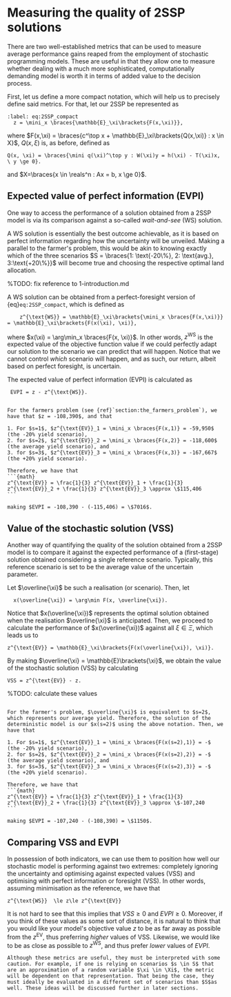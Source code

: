 # Measuring the quality of 2SSP solutions

There are two well-established metrics that can be used to measure average performance gains reaped from the employment of stochastic programming models. These are useful in that they allow one to measure whether dealing with a much more sophisticated, computationally demanding model is worth it in terms of added value to the decision process.

First, let us define a more compact notation, which will help us to precisely define said metrics. For that, let our 2SSP be represented as

```{math}
:label: eq:2SSP_compact
  z = \mini_x \braces{\mathbb{E}_\xi\brackets{F(x,\xi)}},
```

where $F(x,\xi) = \braces{c^\top x + \mathbb{E}_\xi\brackets{Q(x,\xi)} : x \in X}$, $Q(x,\xi)$ is, as before, defined as

```{math}
Q(x, \xi) = \braces{\mini q(\xi)^\top y : W(\xi)y = h(\xi) - T(\xi)x, \ y \ge 0}.
```

and $X=\braces{x \in \reals^n : Ax = b, x \ge 0}$.

## Expected value of perfect information (EVPI)

One way to access the performance of a solution obtained from a 2SSP model is via its comparison against a so-called *wait-and-see* (WS) solution.

A WS solution is essentially the best outcome achievable, as it is based on perfect information regarding how the uncertainty will be unveiled. Making a parallel to the farmer's problem, this would be akin to knowing exactly which of the three scenarios $S = \braces{1: \text{-20\%}, 2: \text{avg.}, 3:\text{+20\%}}$ will become true and choosing the respective optimal land allocation. 

%TODO: fix reference to 1-introduction.md

A WS solution can be obtained from a perfect-foresight version of {eq}`eq:2SSP_compact`, which is defined as

```{math}
	z^{\text{WS}} = \mathbb{E}_\xi\brackets{\mini_x \braces{F(x,\xi)}} = \mathbb{E}_\xi\brackets{F(x(\xi), \xi)},
```

where $x(\xi) = \arg\min_x \braces{F(x, \xi)}$. In other words, $z^{\text{WS}}$ is the expected value of the objective function value if we could perfectly adapt our solution to the scenario we can predict that will happen. Notice that we cannot control *which* scenario will happen, and as such, our return, albeit based on perfect foresight, is uncertain.

The expected value of perfect information (EVPI) is calculated as

```{math}
 EVPI = z - z^{\text{WS}}.
```

````{prf:example} The farmer's problem EVPI

For the farmers problem (see {ref}`section:the_farmers_problem`), we have that $z = -108,390$, and that 

1. For $s=1$, $z^{\text{EV}}_1 = \mini_x \braces{F(x,1)} = -59,950$ (the -20% yield scenario),
2. for $s=2$, $z^{\text{EV}}_2 = \mini_x \braces{F(x,2)} = -118,600$ (the average yield scenario), and
3. for $s=3$, $z^{\text{EV}}_3 = \mini_x \braces{F(x,3)} = -167,667$ (the +20% yield scenario).

Therefore, we have that 
```{math}
z^{\text{EV}} = \frac{1}{3} z^{\text{EV}}_1 + \frac{1}{3} z^{\text{EV}}_2 + \frac{1}{3} z^{\text{EV}}_3 \approx \$115,406
```

making $EVPI = -108,390 - (-115,406) = \$7016$. 
````

## Value of the stochastic solution (VSS)

Another way of quantifying the quality of the solution obtained from a 2SSP model is to compare it against the expected performance of a (first-stage) solution obtained considering a single reference scenario. Typically, this reference scenario is set to be the average value of the uncertain parameter.

Let $\overline{\xi}$ be such a realisation (or scenario). Then, let

```{math}
  x(\overline{\xi}) = \arg\min F(x, \overline{\xi}).
```

Notice that $x(\overline{\xi})$ represents the optimal solution obtained when the realisation $\overline{\xi}$ is anticipated. Then, we proceed to calculate the performance of $x(\overline{\xi})$ against all $\xi \in \Xi$, which leads us to

```{math}
z^{\text{EV}} = \mathbb{E}_\xi\brackets{F(x(\overline{\xi}), \xi)}.
```

By making $\overline{\xi} = \mathbb{E}\brackets{\xi}$, we obtain the value of the stochastic solution (VSS) by calculating
```{math}
VSS = z^{\text{EV}} - z.
```

%TODO: calculate these values
````{prf:example} The farmer's problem VSS

For the farmer's problem, $\overline{\xi}$ is equivalent to $s=2$, which represents our average yield. Therefore, the solution of the deterministic model is our $x(s=2)$ using the above notation. Then, we have that 

1. For $s=1$, $z^{\text{EV}}_1 = \mini_x \braces{F(x(s=2),1)} = -$ (the -20% yield scenario),
2. for $s=2$, $z^{\text{EV}}_2 = \mini_x \braces{F(x(s=2),2)} = -$ (the average yield scenario), and
3. for $s=3$, $z^{\text{EV}}_3 = \mini_x \braces{F(x(s=2),3)} = -$ (the +20% yield scenario).

Therefore, we have that 
```{math}
z^{\text{EV}} = \frac{1}{3} z^{\text{EV}}_1 + \frac{1}{3} z^{\text{EV}}_2 + \frac{1}{3} z^{\text{EV}}_3 \approx \$-107,240
```

making $EVPI = -107,240 - (-108,390) = \$1150$. 
````

## Comparing VSS and EVPI

In possession of both indicators, we can use them to position how well our stochastic model is performing against two extremes: completely ignoring the uncertainty and optimising against expected values (VSS) and optimising with perfect information or foresight (VSS). In other words, assuming minimisation as the reference, we have that

```{math}
z^{\text{WS}}  \le z\le z^{\text{EV}}
```

It is not hard to see that this implies that $VSS \ge 0$ and $EVPI \ge 0$. Moreover, if you think of these values as some sort of distance, it is natural to think that you would like your model's objective value $z$ to be as far away as possible from the $z^{\text{EV}}$, thus preferring *higher* values of VSS. Likewise, we would like to be as close as possible to $z^{\text{WS}}$, and thus prefer *lower* values of $EVPI$.

```{warning}
Although these metrics are useful, they must be interpreted with some caution. For example, if one is relying on scenarios $s \in S$ that are an approximation of a random variable $\xi \in \Xi$, the metric will be dependent on that representation. That being the case, they must ideally be evaluated in a different set of scenarios than $S$as well. These ideas will be discussed further in later sections.
```
